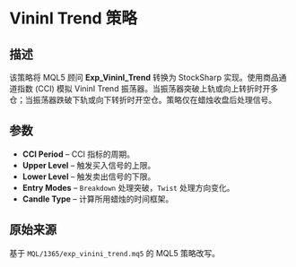 # VininI Trend 策略

## 描述
该策略将 MQL5 顾问 **Exp_VininI_Trend** 转换为 StockSharp 实现。使用商品通道指数 (CCI) 模拟 VininI Trend 振荡器。当振荡器突破上轨或向上转折时开多仓；当振荡器跌破下轨或向下转折时开空仓。策略仅在蜡烛收盘后处理信号。

## 参数
- **CCI Period** – CCI 指标的周期。
- **Upper Level** – 触发买入信号的上限。
- **Lower Level** – 触发卖出信号的下限。
- **Entry Modes** – `Breakdown` 处理突破，`Twist` 处理方向变化。
- **Candle Type** – 计算所用蜡烛的时间框架。

## 原始来源
基于 `MQL/1365/exp_vinini_trend.mq5` 的 MQL5 策略改写。

